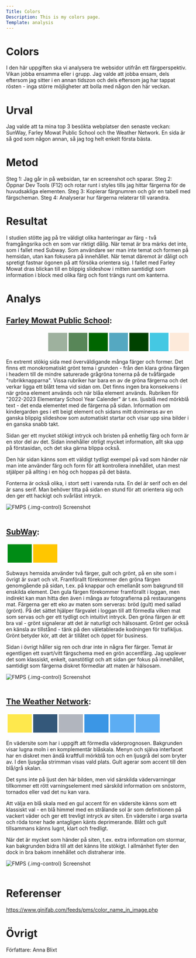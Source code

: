 ```yaml
---
Title: Colors
Description: This is my colors page.
Template: analysis
---
```


# Colors

I den här uppgiften ska vi analysera tre websidor utifrån ett färgperspektiv. Vikan jobba ensamma eller i grupp. Jag valde att jobba ensam, dels eftersom jag sitter i en annan tidszon och dels eftersom jag har tappat rösten - inga större möjligheter att bolla med någon den här veckan. 

# Urval

Jag valde att ta mina top 3 besökta webplatser den senaste veckan:
SunWay, Farley Mowat Public School och the Weather Network. En sida är så god som någon annan, så jag tog helt enkelt första bästa.  

# Metod

Steg 1: Jag går in på websidan, tar en screenshot och sparar.
Steg 2: Öppnar Dev Tools (F12) och rotar runt i styles tills jag hittar färgerna för de huvudsakliga elementen. 
Steg 3: Kopierar färgnumren och gör en tabell med färgscheman. 
Steg 4: Analyserar hur färgerna relaterar till varandra.

# Resultat

I studien stötte jag på tre väldigt olika hanteringar av färg - två framgångsrika och en som var riktigt dålig. När temat är bra märks det inte, som i fallet med Subway. Som användare ser man inte temat och formen på hemsidan, utan kan fokusera på innehållet. När temat däremot är dåligt och spretigt fastnar ögonen på att försöka orientera sig. I fallet med Farley Mowat dras blickan till en blippig slideshow i mitten samtidigt som information i block med olika färg och font trängs runt om kanterna. 

# Analys

## [Farley Mowat Public School](https://farleymowatps.ocdsb.ca/):
<table style="border-spacing: 4px; border-collapse: separate">
<tr>
<td style="height: 50px; width: 50px; background-color: ##006600">
<td style="height: 50px; width: 50px; background-color: ##282828">
<td style="height: 50px; width: 50px; background-color: #9eb19e">
<td style="height: 50px; width: 50px; background-color: #588658">
<td style="height: 50px; width: 50px; background-color: #006600">
<td style="height: 50px; width: 50px; background-color: #55a8c1">
<td style="height: 50px; width: 50px; background-color: #004200">
<td style="height: 50px; width: 50px; background-color: #44c8e3">
<td style="height: 50px; width: 50px; background-color: #fdeada">
</tr>
</table>

En extremt stökig sida med överväldigande många färger och former. Det finns ett monokromatiskt grönt tema i grunden - från den klara gröna färgen i headern till de mindre saturerade grågröna tonerna på de tvåfärgade "rubrikknapparna". Vissa rubriker har bara en av de gröna färgerna och det verkar ligga ett blått tema vid sidan om. Det finns ingen bra konsekvens i när gröna element används och när blåa element används. Rubriken för "2022-2023 Elementary School Year Calender" är t.ex. ljusblå med mörkblå text - det enda elementet med de färgerna på sidan. Information om kindergarden ges i ett beigt element och sidans mitt domineras av en ganska blippig slideshow som automatiskt startar och visar upp sina bilder i en ganska snabb takt. 

Sidan ger ett mycket stökigt intryck och bristen på enhetlig färg och form är en stor del av det. Sidan innehåller otrligt mycket information, allt ska upp på förstasidan, och det ska gärna blippa också. 

Den här sidan känns som ett väldigt tydligt exempel på vad som händer när man inte använder färg och form för att kontrollera innehållet, utan mest stjälper på allting i en hög och hoppas på det bästa. 

Fonterna är också olika, i stort sett i varenda ruta. En del är serif och en del är sans serif. Man behöver titta på sidan en stund för att orientera sig och den ger ett hackigt och svårläst intryck. 

![FMPS](%assets_url%/img/FWPS.JPG) {.img-control} Screenshot<br>
<br>

## [SubWay](https://order.subway.com/en-CA):
<table style="border-spacing: 4px; border-collapse: separate">
<tr>
<td style="height: 50px; width: 50px; background-color: #008C15">
<td style="height: 50px; width: 50px; background-color: #FFC600">
</tr>
</table>

Subways hemsida använder två färger, gult och grönt, på en site som i övrigt är svart och vit. Framförallt förekommer den gröna färgen genomgående på sidan, t.ex. på knappar och emellanåt som bakgrund till enskilda element. Den gula färgen förekommer framförallt i loggan, men indirekt kan man hitta den även i många av fotografierna på restaurangens mat. 
Färgerna ger ett eko av maten som serveras: bröd (gult) med sallad (grönt). På det sättet hjälper färgvalet i loggan till att förmedla vilken mat som servas och ger ett tydligt och intuitivt intryck. 
Den gröna färgen är ett bra val - grönt signalerar att det är naturligt och hälsosamt. Grönt ger också en känsla av tillstånd - tänk på den väletablerade kodningen för trafikljus. Grönt betyder kör, att det är tillåtet och öppet för business. 

Sidan i övrigt håller sig ren och drar inte in några fler färger. Temat är egentligen ett svart/vitt färgschema med en grön accentfärg. Jag upplever det som klassiskt, enkelt, oanstötligt och att sidan ger fokus på innehållet, samtidigt som färgerna diskret förmedlar att maten är hälsosam. 

![FMPS](%assets_url%/img/SUBWAY.JPG) {.img-control} Screenshot<br>
<br>

## [The Weather Network](https://www.theweathernetwork.com/ca/weather/ontario/ottawa?wx_auto_reload=): 
<table style="border-spacing: 4px; border-collapse: separate">
<tr>
<td style="height: 50px; width: 50px; background-color: #fee84d">
<td style="height: 50px; width: 50px; background-color: #34587a">
<td style="height: 50px; width: 50px; background-color: #b1b5be">
<td style="height: 50px; width: 50px; background-color: #3b96e5">
<td style="height: 50px; width: 50px; background-color: #5cadf3">
<td style="height: 50px; width: 50px; background-color: #5faef3">
</tr>
</table>

En vädersite som har i uppgift att förmedla väderprognosen. Bakgrunden visar lugna moln i en komplementär blåskala. Menyn och själva interfacet har en diskret men ändå kraftfull mörkblå ton och en ljusgrå del som bryter av. I den ljusgråa strimman visas vald plats. Gult agerar som accent till den blå/grå skalan.

Det syns inte på ljust den här bilden, men vid särskilda vädervarningar tillkommer ett rött varningselement med särskild information om snöstorm, tornados eller vad det nu kan vara. 

Att välja en blå skala med en gul accent för en vädersite känns som ett klassiskt val - en blå himmel med en strålande sol är som definitionen på vackert väder och ger ett trevligt intryck av siten. En vädersite i arga svarta och röda toner hade antagligen känts deprimerande. Blått och gult tillsammans känns lugnt, klart och fredligt. 

När det är mycket som händer på siten, t.ex. extra information om stormar, kan bakgrunden bidra till att det känns lite stökigt. I allmänhet flyter den dock in bra bakom innehållet och distraherar inte. 

![FMPS](%assets_url%/img/TWN.JPG) {.img-control} Screenshot<br>
<br>

# Referenser

https://www.ginifab.com/feeds/pms/color_name_in_image.php

# Övrigt

Författare: Anna Blixt

